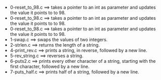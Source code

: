 - 0-reset_to_98.c ==>	takes a pointer to an int as parameter and updates the value it points to to 98.
- 0-reset_to_98.c ==>	takes a pointer to an int as parameter and updates the value it points to to 98.
- 0-reset_to_98.c ==>	takes a pointer to an int as parameter and updates the value it points to to 98.
- 1-swap.c ==>	swaps the values of two integers.
- 2-strlen.c ==>	returns the length of a string.
- 4-print_rev.c ==>	prints a string, in reverse, followed by a new line.
- 5-rev_string.c ==>	reverses a string.
- 6-puts2.c ==>	 prints every other character of a string, starting with the first character, followed by a new line.
- 7-puts_half.c ==>	 prints half of a string, followed by a new line.
